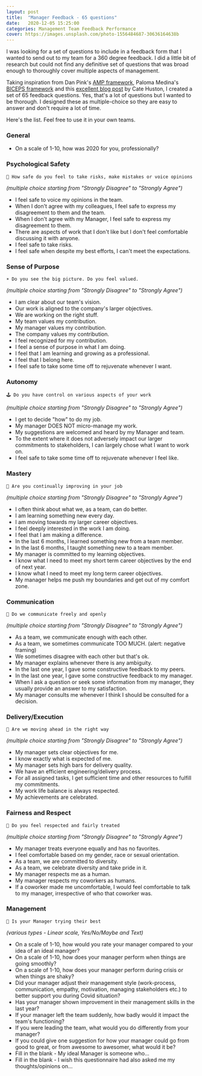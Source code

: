 ```yaml
---
layout: post
title:  "Manager Feedback - 65 questions"
date:   2020-12-05 15:25:00
categories: Management Team Feedback Performance
cover: https://images.unsplash.com/photo-1556484687-30636164638b
---
```


I was looking for a set of questions to include in a feedback form that I wanted to send out to my team for a 360 degree feedback. I did a little bit of research but could not find any definitive set of questions that was broad enough to thoroughly cover multiple aspects of management. 

Taking inspiration from Dan Pink's [AMP framework](https://www.danpink.com/books/drive/), Paloma Medina's [BICEPS framework](https://www.palomamedina.com/biceps) and this [excellent blog post](https://cate.blog/2017/03/23/running-a-manager-feedback-cycle/) by Cate Huston, I created a set of 65 feedback questions. Yes, that's a lot of questions but I wanted to be thorough. I designed these as multiple-choice so they are easy to answer and don't require a lot of time. 

Here's the list. Feel free to use it in your own teams. 

### General

- On a scale of 1-10, how was 2020 for you, professionally?

### Psychological Safety


```
🧸 How safe do you feel to take risks, make mistakes or voice opinions
```

*(multiple choice starting from "Strongly Disagree" to "Strongly Agree")*

- I feel safe to voice my opinions in the team.
- When I don't agree with my colleagues, I feel safe to express my disagreement to them and the team.
- When I don't agree with my Manager, I feel safe to express my disagreement to them.
- There are aspects of work that I don't like but I don't feel comfortable discussing it with anyone.
- I feel safe to take risks.
- I feel safe when despite my best efforts, I can't meet the expectations.

### Sense of Purpose

```
☀️ Do you see the big picture. Do you feel valued.
```

*(multiple choice starting from "Strongly Disagree" to "Strongly Agree")*

- I am clear about our team's vision.
- Our work is aligned to the company's larger objectives.
- We are working on the right stuff.
- My team values my contribution.
- My manager values my contribution.
- The company values my contribution.
- I feel recognized for my contribution.
- I feel a sense of purpose in what I am doing.
- I feel that I am learning and growing as a professional.
- I feel that I belong here.
- I feel safe to take some time off to rejuvenate whenever I want.

### Autonomy

```
🕹 Do you have control on various aspects of your work
```

*(multiple choice starting from "Strongly Disagree" to "Strongly Agree")*

- I get to decide "how" to do my job.
- My manager DOES NOT micro-manage my work.
- My suggestions are welcomed and heard by my Manager and team.
- To the extent where it does not adversely impact our larger commitments to stakeholders, I can largely chose what I want to work on.
- I feel safe to take some time off to rejuvenate whenever I feel like.

### Mastery

```
🏅 Are you continually improving in your job
```

*(multiple choice starting from "Strongly Disagree" to "Strongly Agree")*

- I often think about what we, as a team, can do better.
- I am learning something new every day.
- I am moving towards my larger career objectives.
- I feel deeply interested in the work I am doing.
- I feel that I am making a difference.
- In the last 6 months, I learned something new from a team member.
- In the last 6 months, I taught something new to a team member.
- My manager is committed to my learning objectives.
- I know what I need to meet my short term career objectives by the end of next year.
- I know what I need to meet my long term career objectives.
- My manager helps me push my boundaries and get out of my comfort zone.

### Communication

```
👄 Do we communicate freely and openly
```

*(multiple choice starting from "Strongly Disagree" to "Strongly Agree")*

- As a team, we communicate enough with each other.
- As a team, we sometimes communicate TOO MUCH. (alert: negative framing)
- We sometimes disagree with each other but that's ok.
- My manager explains whenever there is any ambiguity.
- In the last one year, I gave some constructive feedback to my peers.
- In the last one year, I gave some constructive feedback to my manager.
- When I ask a question or seek some information from my manager, they usually provide an answer to my satisfaction.
- My manager consults me whenever I think I should be consulted for a decision.

### Delivery/Execution

```
🚢 Are we moving ahead in the right way
```

*(multiple choice starting from "Strongly Disagree" to "Strongly Agree")*

- My manager sets clear objectives for me.
- I know exactly what is expected of me.
- My manager sets high bars for delivery quality.
- We have an efficient engineering/delivery process.
- For all assigned tasks, I get sufficient time and other resources to fulfill my commitments.
- My work life balance is always respected.
- My achievements are celebrated.

### Fairness and Respect

```
🙇 Do you feel respected and fairly treated
```

*(multiple choice starting from "Strongly Disagree" to "Strongly Agree")*

- My manager treats everyone equally and has no favorites.
- I feel comfortable based on my gender, race or sexual orientation.
- As a team, we are committed to diversity.
- As a team, we celebrate diversity and take pride in it.
- My manager respects me as a human.
- My manager respects my coworkers as humans.
- If a coworker made me uncomfortable, I would feel comfortable to talk to my manager, irrespective of who that coworker was.

### Management

```
🦸 Is your Manager trying their best
```

*(various types - Linear scale, Yes/No/Maybe and Text)*

- On a scale of 1-10, how would you rate your manager compared to your idea of an ideal manager?
- On a scale of 1-10, how does your manager perform when things are going smoothly?
- On a scale of 1-10, how does your manager perform during crisis or when things are shaky?
- Did your manager adjust their management style (work-process, communication, empathy, motivation, managing stakeholders etc.) to better support you during Covid situation?
- Has your manager shown improvement in their management skills in the last year?
- If your manager left the team suddenly, how badly would it impact the team's functioning?
- If you were leading the team, what would you do differently from your manager?
- If you could give one suggestion for how your manager could go from good to great, or from awesome to awesomer, what would it be?
- Fill in the blank - My ideal Manager is someone who...
- Fill in the blank - I wish this questionnaire had also asked me my thoughts/opinions on...

